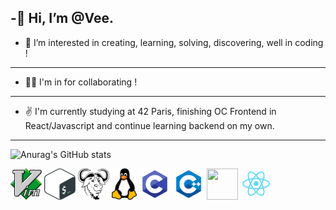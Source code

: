 -🖖 Hi, I’m @Vee.
---
- 🤙 I’m interested in creating, learning, solving, discovering, well in coding !
---
- 🤜🤛 I'm in for collaborating !
---
- ✌️ I'm currently studying at 42 Paris, finishing OC Frontend in React/Javascript and continue learning backend on my own.


<!---
vveewwee/vveewwee is a ✨ special ✨ repository because its `README.md` (this file) appears on your GitHub profile.
You can click the Preview link to take a look at your changes.
--->
---
![Anurag's GitHub stats](https://github-readme-stats.vercel.app/api?username=vveewwee&show_icons=true&theme=transparent)

<div>
  <a style="text-decoration:none" href="https://www.vim.org/" target="_blank" rel="noreferrer noopener">
   <img alt="" height="50" width="50" onerror="this.style.display='none'" src="https://github.com/vveewwee/logos/blob/main/vim.png" />
  </a>
    <a style="text-decoration:none;" href="https://www.gnu.org/software/bash/" target="_blank" rel="noreferrer noopener">
    <img alt="" height="50" width="50" onerror="this.style.display='none'" src="https://github.com/vveewwee/logos/blob/main/bash.png" />
  </a>
  <a style="text-decoration:none;" href="https://www.gnu.org/" target="_blank" rel="noreferrer noopener">
    <img alt="" height="50" width="50" onerror="this.style.display='none'" src="https://github.com/vveewwee/logos/blob/main/gnu.png" />
  </a>
  <a style="text-decoration:none;" href="https://www.linux.org/" target="_blank" rel="noreferrer noopener">
   <img alt="" height="50" width="40" onerror="this.style.display='none'" src="https://github.com/vveewwee/logos/blob/main/linux.png" />
  </a>
  <a style="text-decoration:none;" href="https://kremlin.cc/k&r.pdf" target="_blank" rel="noreferrer noopener">
    <img alt="" height="50" width="50" onerror="this.style.display='none'" src="https://github.com/vveewwee/logos/blob/main/c%20.png" />
  </a>
    <a style="text-decoration:none;" href="https://cplusplus.com/" target="_blank" rel="noreferrer noopener">
    <img alt="" height="50" width="50" onerror="this.style.display='none'" src="https://github.com/vveewwee/logos/blob/main/cpp.png" />
  </a>
  <a style="text-decoration:none;" href="https://www.javascript.com/" target="_blank" rel="noreferrer noopener">
    <img alt="" height="50" width="50" onerror="this.style.display='none'" src="https://encrypted-tbn0.gstatic.com/images?q=tbn:ANd9GcRI0Yc2Vb53NLRQ3LTxlHVL920joodyJsucwA&usqp=CAU" />
  </a>
  <a style="text-decoration:none;" href="https://react.dev/" target="_blank" rel="noreferrer noopener">
   <img alt="" height="50" width="50" onerror="this.style.display='none'" src="https://github.com/vveewwee/logos/blob/main/react.png" />
  </a>
</div>
